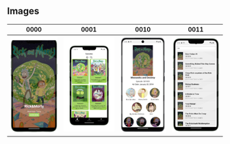 

## Images
|                   0000                    |                   0001                   |                   0010                   |                       0011                        |
|:-----------------------------------------:|:----------------------------------------:|:----------------------------------------:|:-------------------------------------------------:|
|![](assets/images/intro.png)| ![](assets/images/episodes.png) | ![](assets/images/detail.png) | ![](assets/images/search.png) |
